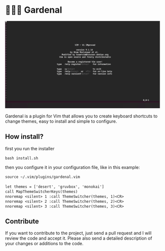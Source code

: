 # 🧛🏻‍♂️ Gardenal

<img src="./img/gif.gif">

Gardenal is a plugin for Vim that allows you to create keyboard shortcuts to change themes, easy to install and simple to configure.

## How install? 

first you run the installer

``` shell
bash install.sh
```

then you configure it in your configuration file, like in this example:

``` vimscript
source ~/.vim/plugins/gardenal.vim

let themes = ['desert', 'gruvbox', 'monokai']
call MapThemeSwitcherKeys(themes)
nnoremap <silent> 1 :call ThemeSwitcher(themes, 1)<CR>
nnoremap <silent> 2 :call ThemeSwitcher(themes, 2)<CR>
nnoremap <silent> 3 :call ThemeSwitcher(themes, 3)<CR>
```

## Contribute

If you want to contribute to the project, just send a pull request and I will review the code and accept it. Please also send a detailed description of your changes or additions to the code.